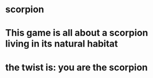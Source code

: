 # scorpion
# This game is all about a scorpion living in its natural habitat
# the twist is: you are the scorpion
